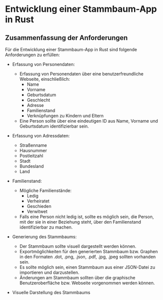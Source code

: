 # Entwicklung einer Stammbaum-App in Rust

## Zusammenfassung der Anforderungen

Für die Entwicklung einer Stammbaum-App in Rust sind folgende Anforderungen zu erfüllen:

- Erfassung von Personendaten:
    - Erfassung von Personendaten über eine benutzerfreundliche Webseite, einschließlich:
        - Name
        - Vorname
        - Geburtsdatum
        - Geschlecht
        - Adresse
        - Familienstand
        - Verknüpfungen zu Kindern und Eltern
    - Eine Person sollte über eine eindeutigen ID aus Name, Vorname und Geburtsdatum identifizierbar sein.

- Erfassung von Adressdaten:
  - Straßenname
  - Hausnummer
  - Postleitzahl
  - Stadt
  - Bundesland
  - Land

- Familienstand:
  - Mögliche Familienstände:
    - Ledig
    - Verheiratet
    - Geschieden
    - Verwitwet
  - Falls eine Person nicht ledig ist, sollte es möglich sein, die Person, mit der sie in einer Beziehung steht, über den Familienstand identifizierbar zu machen.

- Generierung des Stammbaums:
  - Der Stammbaum sollte visuell dargestellt werden können.
  - Exportmöglichkeiten für den generierten Stammbaum bzw. Graphen in den Formaten .dot, .png, .json, .pdf, .jpg, .jpeg sollten vorhanden sein.
  - Es sollte möglich sein, einen Stammbaum aus einer JSON-Datei zu importieren und darzustellen.
  - Änderungen am Stammbaum sollten über die graphische Benutzeroberfläche bzw. Webseite vorgenommen werden können.

- Visuelle Darstellung des Stammbaums


